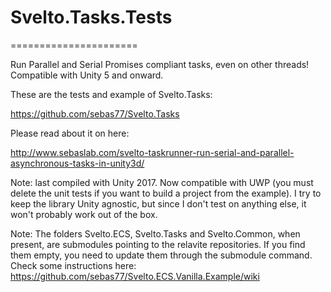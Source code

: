 # Svelto.Tasks.Tests
======================

Run Parallel and Serial Promises compliant tasks, even on other threads! Compatible with Unity 5 and onward.

These are the tests and example of Svelto.Tasks:

https://github.com/sebas77/Svelto.Tasks

Please read about it on here:

http://www.sebaslab.com/svelto-taskrunner-run-serial-and-parallel-asynchronous-tasks-in-unity3d/

Note: last compiled with Unity 2017. Now compatible with UWP (you must delete the unit tests if you want to build a project from the example). I try to keep the library Unity agnostic, but since I don't test on anything else, it won't probably work out of the box.

Note: The folders Svelto.ECS, Svelto.Tasks and Svelto.Common, when present, are submodules pointing to the relavite repositories. If you find them empty, you need to update them through the submodule command. Check some instructions here: https://github.com/sebas77/Svelto.ECS.Vanilla.Example/wiki

